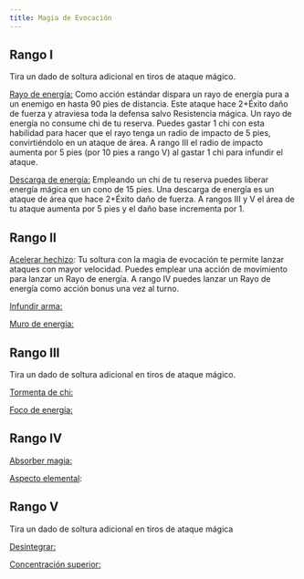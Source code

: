 ```yaml
---
title: Magia de Evocación
---
```


## Rango I

Tira un dado de soltura adicional en tiros de ataque mágico.

<u>Rayo de energía:</u> Como acción estándar dispara un rayo de energía pura a un enemigo en hasta 90 pies de distancia. Este ataque hace 2+Éxito daño de fuerza y atraviesa toda la defensa salvo Resistencia mágica. Un rayo de energía no consume chi de tu reserva. Puedes gastar 1 chi con esta habilidad para hacer que el rayo tenga un radio de impacto de 5 pies, convirtiéndolo en un ataque de área. A rango III el radio de impacto aumenta por 5 pies (por 10 pies a rango V) al gastar 1 chi para infundir el ataque.

<u>Descarga de energía:</u> Empleando un chi de tu reserva puedes liberar energía mágica en un cono de 15 pies. Una descarga de energía es un ataque de área que hace 2+Éxito daño de fuerza. A rangos III y V el área de tu ataque aumenta por 5 pies y el daño base incrementa por 1.

## Rango II

<u>Acelerar hechizo</u>: Tu soltura con la magia de evocación te permite lanzar ataques con mayor velocidad. Puedes emplear una acción de movimiento para lanzar un Rayo de energía. A rango IV puedes lanzar un Rayo de energía como acción bonus una vez al turno.

<u>Infundir arma:</u>  

<u>Muro de energía:</u>

## Rango III

Tira un dado de soltura adicional en tiros de ataque mágico.

<u>Tormenta de chi:</u>

<u>Foco de energía:</u>

## Rango IV

<u>Absorber magia:</u> 

<u>Aspecto elemental</u>: 

## Rango V 

Tira un dado de soltura adicional en tiros de ataque mágica

<u>Desintegrar:</u>

<u>Concentración superior:</u>